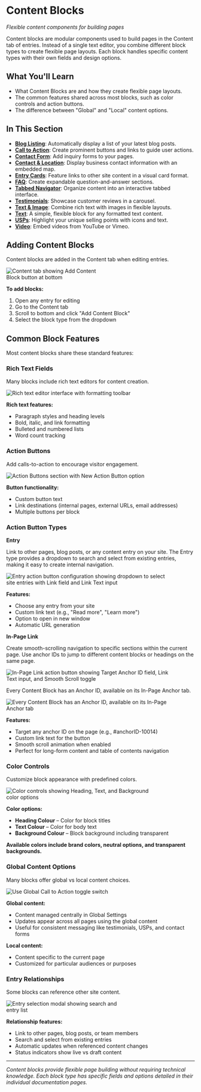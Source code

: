 # Content Blocks

*Flexible content components for building pages*

Content blocks are modular components used to build pages in the Content tab of entries. Instead of a single text editor, you combine different block types to create flexible page layouts. Each block handles specific content types with their own fields and design options.

## What You'll Learn

-   What Content Blocks are and how they create flexible page layouts.
-   The common features shared across most blocks, such as color controls and action buttons.
-   The difference between "Global" and "Local" content options.

## In This Section

-   **[Blog Listing](blog-listing.md)**: Automatically display a list of your latest blog posts.
-   **[Call to Action](call-to-action.md)**: Create prominent buttons and links to guide user actions.
-   **[Contact Form](contact-form.md)**: Add inquiry forms to your pages.
-   **[Contact & Location](contact-location.md)**: Display business contact information with an embedded map.
-   **[Entry Cards](entry-cards.md)**: Feature links to other site content in a visual card format.
-   **[FAQ](faq.md)**: Create expandable question-and-answer sections.
-   **[Tabbed Navigator](tabbed-navigator.md)**: Organize content into an interactive tabbed interface.
-   **[Testimonials](testimonials.md)**: Showcase customer reviews in a carousel.
-   **[Text & Image](text-image.md)**: Combine rich text with images in flexible layouts.
-   **[Text](text.md)**: A simple, flexible block for any formatted text content.
-   **[USPs](usps.md)**: Highlight your unique selling points with icons and text.
-   **[Video](video.md)**: Embed videos from YouTube or Vimeo.

## Adding Content Blocks

Content blocks are added in the Content tab when editing entries.

<img src="./screenshots/060.png" alt="Content tab showing Add Content Block button at bottom" style="max-width: 275px">

**To add blocks:**
1. Open any entry for editing
2. Go to the Content tab
3. Scroll to bottom and click "Add Content Block"
4. Select the block type from the dropdown

## Common Block Features

Most content blocks share these standard features:

### Rich Text Fields

Many blocks include rich text editors for content creation.

<img src="./screenshots/061.png" alt="Rich text editor interface with formatting toolbar" style="max-width: 450px">

**Rich text features:**
- Paragraph styles and heading levels
- Bold, italic, and link formatting
- Bulleted and numbered lists
- Word count tracking

### Action Buttons

Add calls-to-action to encourage visitor engagement.

<img src="./screenshots/062.png" alt="Action Buttons section with New Action Button option" style="max-width: 450px">

**Button functionality:**
- Custom button text
- Link destinations (internal pages, external URLs, email addresses)
- Multiple buttons per block

### Action Button Types

**Entry**

Link to other pages, blog posts, or any content entry on your site. The Entry type provides a dropdown to search and select from existing entries, making it easy to create internal navigation.

<img src="./screenshots/062a.png" alt="Entry action button configuration showing dropdown to select site entries with Link field and Link Text input" style="max-width: 450px">

**Features:**
- Choose any entry from your site
- Custom link text (e.g., "Read more", "Learn more")
- Option to open in new window
- Automatic URL generation

**In-Page Link**

Create smooth-scrolling navigation to specific sections within the current page. Use anchor IDs to jump to different content blocks or headings on the same page.

<img src="./screenshots/062b.png" alt="In-Page Link action button showing Target Anchor ID field, Link Text input, and Smooth Scroll toggle" style="max-width: 450px">

Every Content Block has an Anchor ID, available on its In-Page Anchor tab.  

<img src="./screenshots/062c.png" alt="Every Content Block has an Anchor ID, available on its In-Page Anchor tab" style="max-width: 450px">

**Features:**
- Target any anchor ID on the page (e.g., #anchorID-10014)
- Custom link text for the button
- Smooth scroll animation when enabled
- Perfect for long-form content and table of contents navigation

### Color Controls

Customize block appearance with predefined colors.

<img src="./screenshots/063.png" alt="Color controls showing Heading, Text, and Background color options" style="max-width: 400px">

**Color options:**
- **Heading Colour** – Color for block titles
- **Text Colour** – Color for body text
- **Background Colour** – Block background including transparent

**Available colors include brand colors, neutral options, and transparent backgrounds.**

### Global Content Options

Many blocks offer global vs local content choices.

<img src="./screenshots/064.png" alt="Use Global Call to Action toggle switch" style="max-width: 450px">

**Global content:**
- Content managed centrally in Global Settings
- Updates appear across all pages using the global content
- Useful for consistent messaging like testimonials, USPs, and contact forms

**Local content:**
- Content specific to the current page
- Customized for particular audiences or purposes

### Entry Relationships

Some blocks can reference other site content.

<img src="./screenshots/065.png" alt="Entry selection modal showing search and entry list" style="max-width: 325px">

**Relationship features:**
- Link to other pages, blog posts, or team members
- Search and select from existing entries
- Automatic updates when referenced content changes
- Status indicators show live vs draft content

---

*Content blocks provide flexible page building without requiring technical knowledge. Each block type has specific fields and options detailed in their individual documentation pages.*